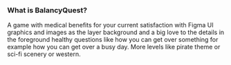 ### What is BalancyQuest?

A game with medical benefits for your current satisfaction with Figma UI graphics and images as the layer background and a big love to the details in the foreground healthy questions like how you can get over something for example how you can get over a busy day. More levels like pirate theme or sci-fi scenery or western.

